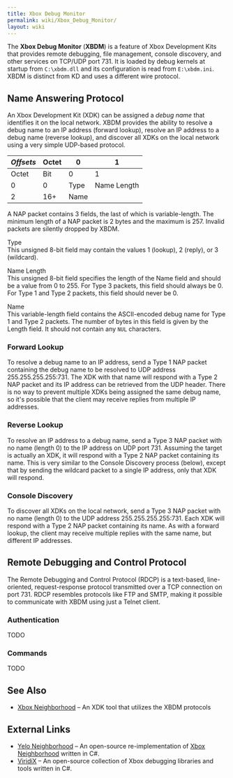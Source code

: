 ```yaml
---
title: Xbox Debug Monitor
permalink: wiki/Xbox_Debug_Monitor/
layout: wiki
---
```


The **Xbox Debug Monitor** (**XBDM**) is a feature of Xbox Development
Kits that provides remote debugging, file management, console discovery,
and other services on TCP/UDP port 731. It is loaded by debug kernels at
startup from `C:\xbdm.dll` and its configuration is read from
`E:\xbdm.ini`. XBDM is distinct from KD and uses a different wire
protocol.

Name Answering Protocol
-----------------------

An Xbox Development Kit (XDK) can be assigned a *debug name* that
identifies it on the local network. XBDM provides the ability to resolve
a debug name to an IP address (forward lookup), resolve an IP address to
a debug name (reverse lookup), and discover all XDKs on the local
network using a very simple UDP-based protocol.

| *Offsets* | Octet | 0    | 1           |
|-----------|-------|------|-------------|
| Octet     | Bit   | 0    | 1           |
| 0         | 0     | Type | Name Length |
| 2         | 16+   | Name |

A NAP packet contains 3 fields, the last of which is variable-length.
The minimum length of a NAP packet is 2 bytes and the maximum is 257.
Invalid packets are silently dropped by XBDM.

Type  
This unsigned 8-bit field may contain the values 1 (lookup), 2 (reply),
or 3 (wildcard).

Name Length  
This unsigned 8-bit field specifies the length of the Name field and
should be a value from 0 to 255. For Type 3 packets, this field should
always be 0. For Type 1 and Type 2 packets, this field should never
be 0.

Name  
This variable-length field contains the ASCII-encoded debug name for
Type 1 and Type 2 packets. The number of bytes in this field is given by
the Length field. It should not contain any `NUL` characters.

### Forward Lookup

To resolve a debug name to an IP address, send a Type 1 NAP packet
containing the debug name to be resolved to UDP address
255.255.255.255:731. The XDK with that name will respond with a Type 2
NAP packet and its IP address can be retrieved from the UDP header.
There is no way to prevent multiple XDKs being assigned the same debug
name, so it's possible that the client may receive replies from multiple
IP addresses.

### Reverse Lookup

To resolve an IP address to a debug name, send a Type 3 NAP packet with
no name (length 0) to the IP address on UDP port 731. Assuming the
target is actually an XDK, it will respond with a Type 2 NAP packet
containing its name. This is very similar to the Console Discovery
process (below), except that by sending the wildcard packet to a single
IP address, only that XDK will respond.

### Console Discovery

To discover all XDKs on the local network, send a Type 3 NAP packet with
no name (length 0) to the UDP address 255.255.255.255:731. Each XDK will
respond with a Type 2 NAP packet containing its name. As with a forward
lookup, the client may receive multiple replies with the same name, but
different IP addresses.

Remote Debugging and Control Protocol
-------------------------------------

The Remote Debugging and Control Protocol (RDCP) is a text-based,
line-oriented, request-response protocol transmitted over a TCP
connection on port 731. RDCP resembles protocols like FTP and SMTP,
making it possible to communicate with XBDM using just a Telnet client.

### Authentication

TODO

### Commands

TODO

See Also
--------

-   [Xbox Neighborhood](/wiki/Xbox_Neighborhood "wikilink") – An XDK tool that
    utilizes the XBDM protocols

External Links
--------------

-   [Yelo
    Neighborhood](https://bitbucket.org/remnantmods/yelo-neighborhood/)
    – An open-source re-implementation of [Xbox
    Neighborhood](/wiki/Xbox_Neighborhood "wikilink") written in C\#.
-   [ViridiX](https://github.com/Ernegien/ViridiX) – An open-source
    collection of Xbox debugging libraries and tools written in C\#.

